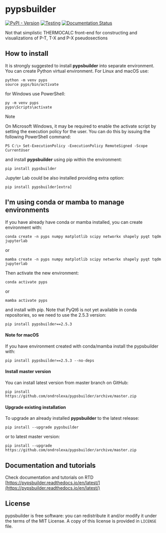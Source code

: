 # pypsbuilder

[![PyPI - Version](https://img.shields.io/pypi/v/pypsbuilder)](https://pypi.org/project/pypsbuilder/)
[![Testing](https://github.com/ondrolexa/pypsbuilder/actions/workflows/testing.yml/badge.svg?event=push)](https://github.com/ondrolexa/pypsbuilder)
[![Documentation Status](https://readthedocs.org/projects/polylx/badge/?version=stable)](https://pypsbuilder.readthedocs.io/en/latest/?badge=latest)

Not that simplistic THERMOCALC front-end for constructing and visualizations of P-T, T-X and P-X pseudosections

## How to install

It is strongly suggested to install **pypsbuilder** into separate environment. You can create
Python virtual environment. For Linux and macOS use:

    python -m venv pyps
    source pyps/bin/activate

for Windows use PowerShell:

    py -m venv pyps
    pyps\Scripts\activate

> [!NOTE]
> On Microsoft Windows, it may be required to enable the activate script by setting the execution policy for the user.
> You can do this by issuing the following PowerShell command:
> ```
> PS C:\> Set-ExecutionPolicy -ExecutionPolicy RemoteSigned -Scope CurrentUser
> ```

and install **pypsbuilder** using pip within the environment:

    pip install pypsbuilder

Jupyter Lab could be also installed providing extra option:

    pip install pypsbuilder[extra]

## I'm using conda or mamba to manage environments

If you have already have conda or mamba installed, you can create environment with:

    conda create -n pyps numpy matplotlib scipy networkx shapely pyqt tqdm jupyterlab

or

    mamba create -n pyps numpy matplotlib scipy networkx shapely pyqt tqdm jupyterlab

Then activate the new environment:

    conda activate pyps

or

    mamba activate pyps

and install with pip. Note that PyQt6 is not yet available in conda repositories,
so we need to use the 2.5.3 version:

    pip install pypsbuilder==2.5.3

#### Note for macOS

If you have environment created with conda/mamba install the pypsbuilder with:

    pip install pypsbuilder==2.5.3 --no-deps

#### Install master version

You can install latest version from master branch on GitHub:

    pip install https://github.com/ondrolexa/pypsbuilder/archive/master.zip

#### Upgrade existing installation

To upgrade an already installed **pypsbuilder** to the latest release:

    pip install --upgrade pypsbuilder

or to latest master version:

    pip install --upgrade https://github.com/ondrolexa/pypsbuilder/archive/master.zip

## Documentation and tutorials

Check documentation and tutorials on RTD [https://pypsbuilder.readthedocs.io/en/latest/](https://pypsbuilder.readthedocs.io/en/latest/)

## License

pypsbuilder is free software: you can redistribute it and/or modify it under the terms of the MIT License. A copy of this license is provided in ``LICENSE`` file.
